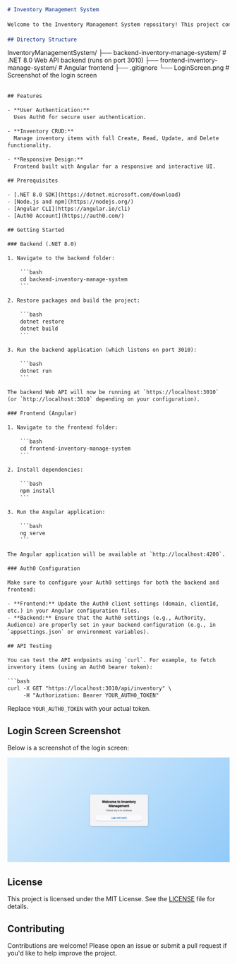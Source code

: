```markdown
# Inventory Management System

Welcome to the Inventory Management System repository! This project consists of a frontend Angular application and a backend .NET Web API. The system uses Auth0 for user authentication and provides full inventory CRUD operations.

## Directory Structure

```
InventoryManagementSystem/
├── backend-inventory-manage-system/   # .NET 8.0 Web API backend (runs on port 3010)
├── frontend-inventory-manage-system/    # Angular frontend
├── .gitignore
└── LoginScreen.png                      # Screenshot of the login screen
```

## Features

- **User Authentication:**  
  Uses Auth0 for secure user authentication.
  
- **Inventory CRUD:**  
  Manage inventory items with full Create, Read, Update, and Delete functionality.
  
- **Responsive Design:**  
  Frontend built with Angular for a responsive and interactive UI.

## Prerequisites

- [.NET 8.0 SDK](https://dotnet.microsoft.com/download)
- [Node.js and npm](https://nodejs.org/)
- [Angular CLI](https://angular.io/cli)
- [Auth0 Account](https://auth0.com/)

## Getting Started

### Backend (.NET 8.0)

1. Navigate to the backend folder:

    ```bash
    cd backend-inventory-manage-system
    ```

2. Restore packages and build the project:

    ```bash
    dotnet restore
    dotnet build
    ```

3. Run the backend application (which listens on port 3010):

    ```bash
    dotnet run
    ```

The backend Web API will now be running at `https://localhost:3010` (or `http://localhost:3010` depending on your configuration).

### Frontend (Angular)

1. Navigate to the frontend folder:

    ```bash
    cd frontend-inventory-manage-system
    ```

2. Install dependencies:

    ```bash
    npm install
    ```

3. Run the Angular application:

    ```bash
    ng serve
    ```

The Angular application will be available at `http://localhost:4200`.

### Auth0 Configuration

Make sure to configure your Auth0 settings for both the backend and frontend:

- **Frontend:** Update the Auth0 client settings (domain, clientId, etc.) in your Angular configuration files.
- **Backend:** Ensure that the Auth0 settings (e.g., Authority, Audience) are properly set in your backend configuration (e.g., in `appsettings.json` or environment variables).

## API Testing

You can test the API endpoints using `curl`. For example, to fetch inventory items (using an Auth0 bearer token):

```bash
curl -X GET "https://localhost:3010/api/inventory" \
     -H "Authorization: Bearer YOUR_AUTH0_TOKEN"
```

Replace `YOUR_AUTH0_TOKEN` with your actual token.

## Login Screen Screenshot

Below is a screenshot of the login screen:

![Login Screen](LoginScreen.png)

## License

This project is licensed under the MIT License. See the [LICENSE](LICENSE) file for details.

## Contributing

Contributions are welcome! Please open an issue or submit a pull request if you'd like to help improve the project.
```